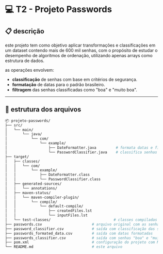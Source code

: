 # 💻 T2 - Projeto Passwords

## 📋 descrição

este projeto tem como objetivo aplicar transformações e classificações em um dataset contendo mais de 600 mil senhas, com o propósito de estudar o desempenho de algoritmos de ordenação, utilizando apenas arrays como estrutura de dados.

as operações envolvem:

- **classificação** de senhas com base em critérios de segurança.  
- **formatação** de datas para o padrão brasileiro.  
- **filtragem** das senhas classificadas como "boa" e "muito boa".

---

## 📁 estrutura dos arquivos

```bash
📦 projeto-passwords/
├── src/
│   └── main/
│       └── java/
│           └── com/
│               └── example/
│                   ├── DateFormatter.java         # formata datas e filtra senhas boas/muito boas
│                   └── PasswordClassifier.java    # classifica senhas do arquivo passwords.csv
├── target/
│   ├── classes/
│   │   └── com/
│   │       └── example/
│   │           ├── DateFormatter.class
│   │           └── PasswordClassifier.class
│   ├── generated-sources/
│   │   └── annotations/
│   ├── maven-status/
│   │   └── maven-compiler-plugin/
│   │       └── compile/
│   │           └── default-compile/
│   │               ├── createdFiles.lst
│   │               └── inputFiles.lst
│   └── test-classes/                             # classes compiladas dos testes (caso existam)
├── passwords.csv                       # arquivo original com as senhas (obtido via kaggle)
├── password_classifier.csv             # saída com classificação das senhas
├── passwords_formated_data.csv         # saída com datas formatadas
├── passwords_classifier.csv            # saída com senhas "boa" e "muito boa"
├── pom.xml                             # configuração do projeto com Maven (inclui dependência OpenCSV)
└── README.md                           # este arquivo
```

